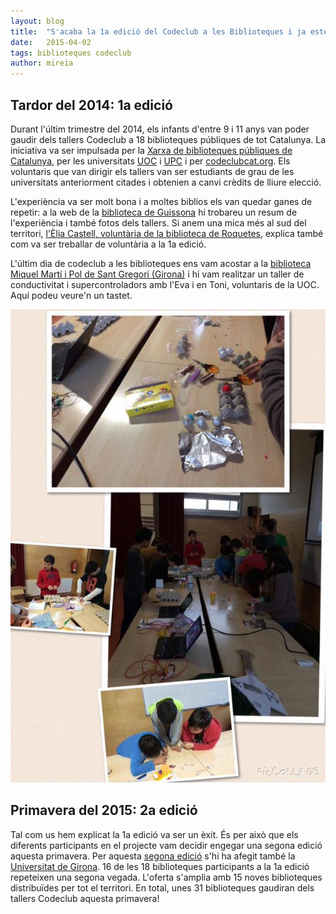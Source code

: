 ```yaml
---
layout: blog
title:  "S'acaba la 1a edició del Codeclub a les Biblioteques i ja estem apunt per a la segona"
date:   2015-04-02 
tags: biblioteques codeclub
author: mireia
---
```


## Tardor del 2014: 1a edició

Durant l'últim trimestre del 2014, els infants d'entre 9 i 11 anys van poder gaudir dels tallers Codeclub a 18 biblioteques públiques de tot Catalunya. La iniciativa va ser impulsada per la [Xarxa de biblioteques públiques de Catalunya](http://biblioteques.gencat.cat/ca/), per les universitats [UOC](http://www.uoc.edu/portal/ca/index.html) i [UPC](http://www.fib.upc.edu/fib.html) i per [codeclubcat.org](http://codeclubcat.org). Els voluntaris que van dirigir els tallers van ser estudiants de grau de les universitats anteriorment citades i obtenien a canvi crèdits de lliure elecció. 

L'experiència va ser molt bona i a moltes biblios els van quedar ganes de repetir: a la web de la [biblioteca de Guissona](http://www.bibliotecadeguissona.net/index.php/ca/tallerscodeclub.html) hi trobareu un resum de l'experiència i també fotos dels tallers. Si anem una mica més al sud del territori, [l'Èlia Castell, voluntària de la biblioteca de Roquetes](http://cv.uoc.edu/estudiant/noticies/noticies_cat/CA/comunitat/arxiu/2014/entrevista_elia_castell.html?t=%EF%BF%BDlia+Castell%2C+estudiant+del+estudiant+del+grau+d%EF%BF%BDInformaci%EF%BF%BDi+Documentaci%EF%BF%BD%3A+%EF%BF%BDPer+a+aprendre+a+fer+servir+Scratch+no+%EF%BF%BDs+necessari+un+nivell+de+programaci%EF%BF%BDalt%2C+nom%EF%BF%BDs+fan+falta+ganes+d%EF%BF%BDaprendre+i+passar-ho+b%EF%BF%BDa+la+vegada%EF%BF%BD&d=09%2F01%2F2015&u=%2Festudiant%2F_resources%2Fimg%2Fnovetats%2Fhome%2FEntrev_ECastells.jpg#.VLBGgt7FO8M.twitter), explica també com va ser treballar de voluntària a la 1a edició.

L'últim dia de codeclub a les biblioteques ens vam acostar a la [biblioteca Miquel Martí i Pol de Sant Gregori (Girona)](http://www.bibgirona.cat/biblioteca/santgregori) i hi vam realitzar un taller de conductivitat i supercontroladors amb l'Eva i en Toni, voluntaris de la UOC. Aquí podeu veure'n un tastet.

![imatge1](/blog/images_blog/sant_Gregori_controladors.jpg)

## Primavera del 2015: 2a edició

Tal com us hem explicat la 1a edició va ser un èxit. És per això que els diferents participants en el projecte vam decidir engegar una segona edició aquesta primavera. Per aquesta [segona edició](http://codeclubcat.org/biblioteques/index.html) s'hi ha afegit també la [Universitat de Girona](http://www.udg.edu/). 16 de les 18 biblioteques participants a la 1a edició repeteixen una segona vegada. L'oferta s'amplia amb 15 noves biblioteques distribuïdes per tot el territori. En total, unes 31 biblioteques gaudiran dels tallers Codeclub aquesta primavera!






